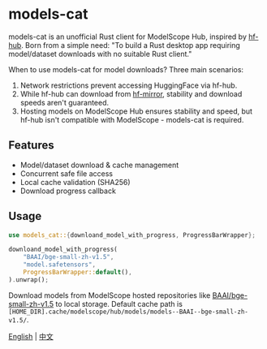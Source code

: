 # models-cat
models-cat is an unofficial Rust client for ModelScope Hub, inspired by [hf-hub](https://github.com/huggingface/hf-hub). Born from a simple need: "To build a Rust desktop app requiring model/dataset downloads with no suitable Rust client."

When to use models-cat for model downloads? Three main scenarios:
1. Network restrictions prevent accessing HuggingFace via hf-hub.
2. While hf-hub can download from [hf-mirror](https://hf-mirror.com/), stability and download speeds aren't guaranteed.
3. Hosting models on ModelScope Hub ensures stability and speed, but hf-hub isn't compatible with ModelScope - models-cat is required.

## Features
- Model/dataset download & cache management
- Concurrent safe file access
- Local cache validation (SHA256)
- Download progress callback

## Usage

```rust
use models_cat::{downloand_model_with_progress, ProgressBarWrapper};

downloand_model_with_progress(
    "BAAI/bge-small-zh-v1.5",
    "model.safetensors",
    ProgressBarWrapper::default(),
).unwrap();
```

Download models from ModelScope hosted repositories like [BAAI/bge-small-zh-v1.5](https://www.modelscope.cn/models/BAAI/bge-small-zh-v1.5) to local storage. Default cache path is `[HOME_DIR].cache/modelscope/hub/models/models--BAAI--bge-small-zh-v1.5/`.

[English](README.md) | [中文](README.zh-CN.md)